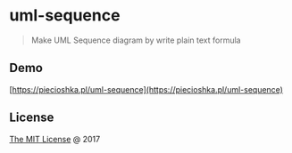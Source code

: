 # uml-sequence

> Make UML Sequence diagram by write plain text formula

## Demo

[https://piecioshka.pl/uml-sequence](https://piecioshka.pl/uml-sequence)

## License

[The MIT License](http://piecioshka.mit-license.org) @ 2017
